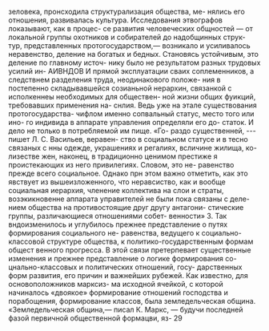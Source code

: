 зеловека, пронсходила структурализация общества, ме-
нялись его отношения, развивалась культура.
Исследования этвографов локазывают, как в процес-
се развития человеческих общностей — от локальной
группы охотников и собирателей до надобщинных струк-
тур, представленных протогосударством,— возникало и
усиливалось неравенство, деление на богатых и бедных.
Становясь устойчивым, это деление по главному источ-
нику было не результатом разных трудовых усилий ин-
АИВНДОВ И прямой эксплуатации сваих соплеменников,
а следствнем разделения труда, неодинакового положе-
ния в постепенно складывавшейся созианьной нерархин,
связанкой с исполкеннеы необходимых для обществен-
ной жизни общих фуикций, требовавших применения на-
снлия.
Ведь уже на этале существования протогосударства-
чифлом именно сопвальный статус, место того или ино-
го индивида в аппарате управления определяли его до-
статок. И дело не только в потребляемой им пище. «Го-
раздо существенней, --- пишет Л. С. Васильев, веравен-
ство в социальном статусе и в тесно связаных с нны
одежде, украшениях и регалиях, всличине жилища, ко-
лизестве жен, наконец, в традиционно ценимом престиже
я проистекающих из него привилегиях. Словом, это не-
равенство прежде всего социальное. Однако прн этом
важно отметить, как это явствует из вышеизложенного,
что неравсиство, как и вообще социальная иерархия,
членение коллектива на слои и страты, возэкикновенне
аппарата управителей не были пока связаны с деле-
нием общества на противостоящие друг другу антагони-
стические группы, различающиеся отношениями собет-
венности» 3. Так вндоизменилось и углубилось прежнее
представление о путях формирования социального не-
равенства, ведущего к социально-классовой структуре
общества, к политико-государственным формам общест
венного прогресса.
В этой связи претерпевает существенные изменения
и прежнее представление о логике формирования со-
цнально-классовых и политических отношений, госу-
дарственных форм развития, его причин и важнейших
рубежей. Как известно, для основоположников марксиз-
ма исходной ячейкой, с которой начиналось «двоякое»
формирование отношений господства и порабощения,
формирование классов, была земледельческая община.
«Земледельческая община,— писал К. Маркс, — будучи
последней фазой первичной общественной формацви, яз-
29
